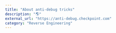 ```yaml
---
title: "About anti-debug tricks"
description: "🌎"
external_url: "https://anti-debug.checkpoint.com"
category: "Reverse Engineering"
---
```

